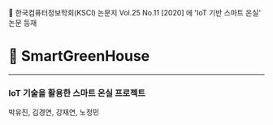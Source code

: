 :book: 한국컴퓨터정보학회(KSCI) 논문지 Vol.25 No.11 [2020] 에 'IoT 기반 스마트 온실' 논문 등재
# 🌱 SmartGreenHouse
--------------------------------------
### IoT 기술을 활용한 스마트 온실 프로젝트

박유진, 김경연, 강재연, 노정민